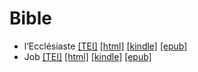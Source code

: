 # Bible

* l’Ecclésiaste  <a title="Source XML/TEI" class="file tei" href="https://hurlus.github.io/tei/bible_ecclesiaste.xml">[TEI]</a>  <a title="HTML une page" class="file html" href="https://hurlus.github.io/bible/bible_ecclesiaste.html">[html]</a>  <a title="Amazon.kindle" class="file mobi" href="https://hurlus.github.io/bible/bible_ecclesiaste.mobi">[kindle]</a>  <a title="EPUB, pour liseuses et téléphones" class="file epub" href="https://hurlus.github.io/bible/bible_ecclesiaste.epub">[epub]</a> 
* Job  <a title="Source XML/TEI" class="file tei" href="https://hurlus.github.io/tei/bible_job.xml">[TEI]</a>  <a title="HTML une page" class="file html" href="https://hurlus.github.io/bible/bible_job.html">[html]</a>  <a title="Amazon.kindle" class="file mobi" href="https://hurlus.github.io/bible/bible_job.mobi">[kindle]</a>  <a title="EPUB, pour liseuses et téléphones" class="file epub" href="https://hurlus.github.io/bible/bible_job.epub">[epub]</a> 
